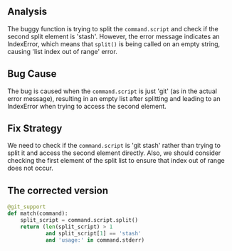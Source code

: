 ## Analysis
The buggy function is trying to split the `command.script` and check if the second split element is 'stash'. However, the error message indicates an IndexError, which means that `split()` is being called on an empty string, causing 'list index out of range' error.

## Bug Cause
The bug is caused when the `command.script` is just 'git' (as in the actual error message), resulting in an empty list after splitting and leading to an IndexError when trying to access the second element.

## Fix Strategy
We need to check if the `command.script` is 'git stash' rather than trying to split it and access the second element directly. Also, we should consider checking the first element of the split list to ensure that index out of range does not occur.

## The corrected version
```python
@git_support
def match(command):
    split_script = command.script.split()
    return (len(split_script) > 1 
            and split_script[1] == 'stash'
            and 'usage:' in command.stderr)
```